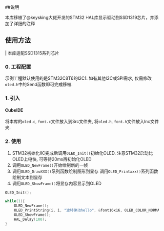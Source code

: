 ##说明

本库移植了@keysking大佬开发的STM32 HAL库显示驱动到SSD1319芯片，并添加了详细的注释

## 使用方法

| 本库适配SSD1315系列芯片

### 0. 工程配置
示例工程默认使用的是STM32C8T6的I2C1.
如有其他I2C或SPI需求, 仅需修改`oled.h`中的Send函数即可完成移植.

### 1. 引入
#### CubeIDE
将本库的`oled.c`, `font.c`文件放入到Src文件夹, 将`oled.h`, `font.h`文件放入Inc文件夹.

### 2. 使用
1. STM32初始化IIC完成后调用`OLED_Init()`初始化OLED. 注意STM32启动比OLED上电快, 可等待20ms再初始化OLED
2. 调用`OLED_NewFrame()`开始绘制新的一帧
3. 调用`OLED_DrawXXX()`系列函数绘制图形到显存 调用`OLED_Printxxx()`系列函数绘制文本到显存
4. 调用`OLED_ShowFrame()`将显存内容显示到OLED

```c
OLED_Init();

while(1){
    OLED_NewFrame();
    OLED_PrintString(i, i, "波特律动hello", &font16x16, OLED_COLOR_NORMAL);
    OLED_ShowFrame();
    HAL_Delay(100);
}
```
                                                                
